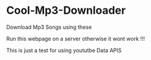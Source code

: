 # Cool-Mp3-Downloader
Download Mp3 Songs using these 

Run this webpage on a server otherwise it wont work !!!

This is just a test for using yoututbe Data APIS
